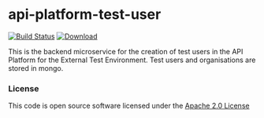 # api-platform-test-user

[![Build Status](https://travis-ci.org/hmrc/api-platform-test-user.svg)](https://travis-ci.org/hmrc/api-platform-test-user) [ ![Download](https://api.bintray.com/packages/hmrc/releases/api-platform-test-user/images/download.svg) ](https://bintray.com/hmrc/releases/api-platform-test-user/_latestVersion)

This is the backend microservice for the creation of test users in the API Platform for the External Test Environment.
Test users and organisations are stored in mongo.

### License

This code is open source software licensed under the [Apache 2.0 License]("http://www.apache.org/licenses/LICENSE-2.0.html")
